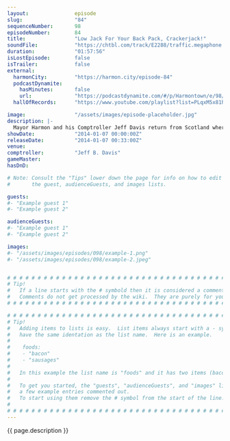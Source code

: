 ```yaml
---
layout:               episode
slug:                 "84"
sequenceNumber:       98
episodeNumber:        84
title:                "Low Jack For Your Back Pack, Crackerjack!"
soundFile:            "https://chtbl.com/track/E2288/traffic.megaphone.fm/STA7804848748.mp3?updated=1555715797"
duration:             "01:57:56"
isLostEpisode:        false
isTrailer:            false
external:
  harmonCity:         "https://harmon.city/episode-84"
  podcastDynamite:
    hasMinutes:       false
    url:              "https://podcastdynamite.com/#/p/Harmontown/e/98/84"
  hallOfRecords:      "https://www.youtube.com/playlist?list=PLqxM5x81hNOYj6Y9jVFYe3_s9BcEsPCtp"

image:                "/assets/images/episode-placeholder.jpg"
description: |-
  Mayor Harmon and his Comptroller Jeff Davis return from Scotland where Dan proposed to Erin McGathy. Then, uhh, Mitch Hurwitz, Harris Wittels, Kumail Nanjiani and Steve Agee join the stage... stop reading and get in here!
showDate:             "2014-01-07 00:00:00Z"
releaseDate:          "2014-01-07 00:33:00Z"
venue:                
comptroller:          "Jeff B. Davis"
gameMaster:           
hasDnD:               

# Note: Consult the "Tips" lower down the page for info on how to edit
#       the guest, audienceGuests, and images lists.

guests:
#- "Example guest 1"
#- "Example guest 2"

audienceGuests:
#- "Example guest 1"
#- "Example guest 2"

images:
#- "/assets/images/episodes/098/example-1.png"
#- "/assets/images/episodes/098/example-2.jpeg"


# # # # # # # # # # # # # # # # # # # # # # # # # # # # # # # # # # # # # # # # # # # # #
# Tip!
#   If a line starts with the # symbold then it is considered a comment.
#   Comments do not get processed by the wiki.  They are purely for your information.
# # # # # # # # # # # # # # # # # # # # # # # # # # # # # # # # # # # # # # # # # # # # #

# # # # # # # # # # # # # # # # # # # # # # # # # # # # # # # # # # # # # # # # # # # # #
# Tip!
#   Adding items to lists is easy.  List items always start with a - symbol and have
#   have the same identation as the list name.  Here is an example.
#
#    foods:
#    - "bacon"
#    - "sausages"
#
#   In this example the list name is "foods" and it has two items (bacon, and sausages).
#
#   To get you started, the "guests", "audienceGuests", and "images" lists below have
#   a few example entries commented out.
#   To start using them remove the # symbol from the start of the line.
#
# # # # # # # # # # # # # # # # # # # # # # # # # # # # # # # # # # # # # # # # # # # # #
---
```


<!-- The episode description will be rendered here -->
{{ page.description }}

<!-- Add your content BELOW here -->
<!-- vvvvvvvvvvvvvvvvvvvvvvvvvvv -->




<!-- ^^^^^^^^^^^^^^^^^^^^^^^^^^^ -->
<!-- Add your content ABOVE here -->

<!-- The episode gallery will be rendered here -->